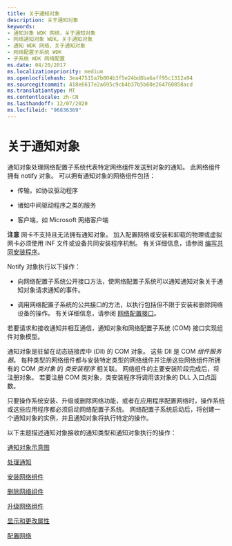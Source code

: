 ```yaml
---
title: 关于通知对象
description: 关于通知对象
keywords:
- 通知对象 WDK 网络，关于通知对象
- 网络通知对象 WDK，关于通知对象
- 通知 WDK 网络，关于通知对象
- 网络配置子系统 WDK
- 子系统 WDK 网络配置
ms.date: 04/20/2017
ms.localizationpriority: medium
ms.openlocfilehash: 3ea47515a7b804b3f5e24bd8ba6aff95c1312a94
ms.sourcegitcommit: 418e6617e2a695c9cb4b37b5b60e264760858acd
ms.translationtype: MT
ms.contentlocale: zh-CN
ms.lasthandoff: 12/07/2020
ms.locfileid: "96836369"
---
```

# <a name="about-notify-objects"></a>关于通知对象





通知对象处理网络配置子系统代表特定网络组件发送到对象的通知。 此网络组件拥有 notify 对象。 可以拥有通知对象的网络组件包括：

-   传输，如协议驱动程序

-   诸如中间驱动程序之类的服务

-   客户端，如 Microsoft 网络客户端

**注意**  网卡不支持且无法拥有通知对象。 加入配置网络或安装和卸载的物理或虚拟网卡必须使用 INF 文件或设备共同安装程序机制。
有关详细信息，请参阅 [编写共同安装程序](../install/writing-a-co-installer.md)。

 

Notify 对象执行以下操作：

-   向网络配置子系统公开接口方法，使网络配置子系统可以通知通知对象关于通知对象请求通知的事件。

-   调用网络配置子系统的公共接口的方法，以执行包括但不限于安装和删除网络设备的操作。 有关详细信息，请参阅 [网络配置接口](/previous-versions/windows/hardware/network/ff559080(v=vs.85))。

若要请求和接收通知并相互通信，通知对象和网络配置子系统 (COM) 接口实现组件对象模型。

通知对象是驻留在动态链接库中 (Dll) 的 COM 对象。 这些 Dll 是 COM *组件服务器*。 每种类型的网络组件都与安装特定类型的网络组件并注册这些网络组件所拥有的 COM *类对象* 的 *类安装程序* 相关联。 网络组件的主要安装阶段完成后，将注册对象。 若要注册 COM 类对象，类安装程序将调用该对象的 DLL 入口点函数。

只要操作系统安装、升级或删除网络功能，或者在应用程序配置网络时，操作系统或这些应用程序都必须启动网络配置子系统。 网络配置子系统启动后，将创建一个通知对象的实例，并且通知对象将执行特定的操作。

以下主题描述通知对象接收的通知类型和通知对象执行的操作：

[通知对象示意图](notify-object-diagram.md)

[处理通知](processing-notifications.md)

[安装网络组件](installing-network-components.md)

[删除网络组件](removing-network-components.md)

[升级网络组件](upgrading-network-components.md)

[显示和更改属性](displaying-and-changing-properties.md)

[配置网络](configuring-the-network.md)

 

